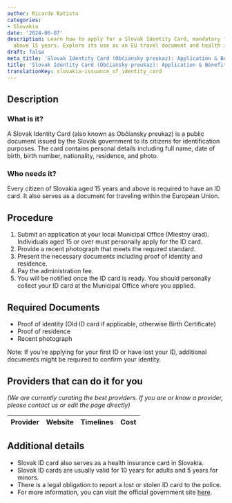 ```yaml
---
author: Ricardo Batista
categories:
- Slovakia
date: '2024-06-07'
description: Learn how to apply for a Slovak Identity Card, mandatory for citizens
  above 15 years. Explore its use as an EU travel document and health insurance card.
draft: false
meta_title: 'Slovak Identity Card (Občiansky preukaz): Application & Benefits'
title: 'Slovak Identity Card (Občiansky preukaz): Application & Benefits'
translationKey: slovakia-issuance_of_identity_card
---
```



## Description
### What is it?
A Slovak Identity Card (also known as Občiansky preukaz) is a public document issued by the Slovak government to its citizens for identification purposes. The card contains personal details including full name, date of birth, birth number, nationality, residence, and photo.

### Who needs it?
Every citizen of Slovakia aged 15 years and above is required to have an ID card. It also serves as a document for traveling within the European Union.

## Procedure
1. Submit an application at your local Municipal Office (Miestny úrad). Individuals aged 15 or over must personally apply for the ID card.
2. Provide a recent photograph that meets the required standard.
3. Present the necessary documents including proof of identity and residence.
4. Pay the administration fee.
5. You will be notified once the ID card is ready. You should personally collect your ID card at the Municipal Office where you applied.

## Required Documents
- Proof of identity (Old ID card if applicable, otherwise Birth Certificate)
- Proof of residence 
- Recent photograph

Note: If you're applying for your first ID or have lost your ID, additional documents might be required to confirm your identity.

## Providers that can do it for you

_(We are currently curating the best providers. If you are or know a provider, please contact us or edit the page directly)_

| Provider        |     Website     |     Timelines    |       Cost      |
| --------------- | --------------- |  :-------------: | :-------------: |

## Additional details
- Slovak ID card also serves as a health insurance card in Slovakia.
- Slovak ID cards are usually valid for 10 years for adults and 5 years for minors.
- There is a legal obligation to report a lost or stolen ID card to the police.
- For more information, you can visit the official government site [here](https://www.minv.sk/).